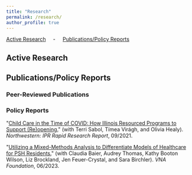 ```yaml
---
title: "Research"
permalink: /research/
author_profile: true
---
```


[Active Research](#active) &nbsp; &nbsp; - &nbsp; &nbsp; [Publications/Policy Reports](#pubs) &nbsp; &nbsp;

<h2 id="active">
Active Research
</h2>


<h2 id="pubs">
Publications/Policy Reports
</h2>

### Peer-Reviewed Publications


### Policy Reports

"[Child Care in the Time of COVID: How Illinois Resourced Programs to Support (Re)opening.](https://www.ipr.northwestern.edu/documents/reports/ipr-rapid-research-report-child-care-in-covid-sept-1-2021.pdf)" (with Terri Sabol, Tímea Virágh, and Olivia Healy). *Northwestern: IPR Rapid Research Report*, 09/2021. 

"[Utilizing a Mixed-Methods Analysis to Differentiate Models of Healthcare for PSH Residents.](https://mcusercontent.com/902a1a8f3ffee7d0c482467bb/files/e4efb851-13c0-fb7a-b99d-6e2dde0cdee5/Utilizing_a_Mixed_Methods_Analysis_to_Differentiate_Models_of_Healthcare_for_PSH_Residents_2022.pdf)" (with Claudia Baier, Audrey Thomas, Kathy Booton Wilson, Liz Brockland, Jen Feuer-Crystal, and Sara Birchler). *VNA Foundation*, 06/2023.



[anamm]: https://sites.google.com/view/ana-moreno-maldonado/
[aplantinga]: https://www.bren.ucsb.edu/people/Faculty/andrew_plantinga.htm
[avb]: http://www.arthurvanbenthem.com/
[ccostello]: https://christopherjcostello.com/
[dfrye]: https://dustinfrye.github.io/
[dhc]: https://hernandezcortes.github.io/
[dmb]: https://www.devinbunten.com/
[eberkes]: https://sites.google.com/view/enricoberkes/home
[exf]: https://sites.google.com/site/ellenxfu/home
[jlin]: http://www.jlin.org
[kjack]: http://kelseyjack.bren.ucsb.edu/
[lar]: https://lyndseyrolheiser.com/
[led]: [https://www.lauraedee.com/]
[odeschenes]: https://econ.ucsb.edu/~olivier/
[poliva]: https://dornsife.usc.edu/paulina-oliva/
[pjf]: https://www.pauljferraro.com/
[ruben]: https://sites.google.com/view/rubengaetani
[vkb]: https://vkbostwick.weebly.com/

